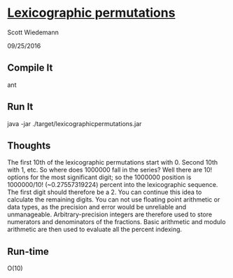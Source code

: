 # [Lexicographic permutations](http://projecteuler.net/problem=24)
Scott Wiedemann

09/25/2016

## Compile It
ant


## Run It
java -jar ./target/lexicographicpermutations.jar

## Thoughts
The first 10th of the lexicographic permutations start with 0.  Second 10th with 1, etc.  So where does 1000000 fall in the series?  Well there are 10! options for the most significant digit; so the 1000000 position is 1000000/10! (~0.27557319224) percent into the lexicographic sequence.  The first digit should therefore be a 2.  You can continue this idea to calculate the remaining digits.  You can not use floating point arithmetic or data types, as the precision and error would be unreliable and unmanageable.  Arbitrary-precision integers are therefore used to store numerators and denominators of the fractions.  Basic arithmetic and modulo arithmetic are then used to evaluate all the percent indexing.

## Run-time
O(10)
